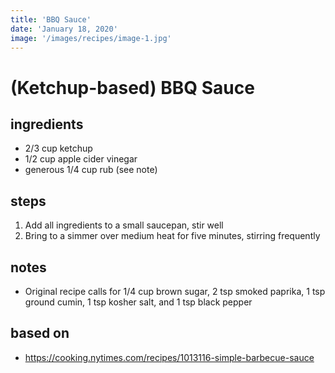 ```yaml
---
title: 'BBQ Sauce'
date: 'January 18, 2020'
image: '/images/recipes/image-1.jpg'
---
```

# (Ketchup-based) BBQ Sauce

## ingredients  
* 2/3 cup ketchup  
* 1/2 cup apple cider vinegar  
* generous 1/4 cup rub (see note)  

## steps
1. Add all ingredients to a small saucepan, stir well  
2. Bring to a simmer over medium heat for five minutes, stirring frequently  

## notes  
* Original recipe calls for 1/4 cup brown sugar, 2 tsp smoked paprika, 1 tsp ground cumin, 1 tsp kosher salt, and 1 tsp black pepper  

## based on  
* https://cooking.nytimes.com/recipes/1013116-simple-barbecue-sauce  

